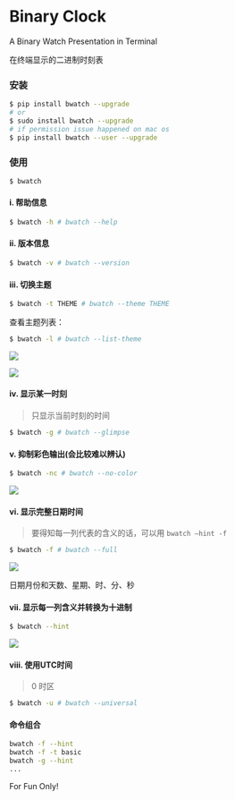# Binary Clock

A Binary Watch Presentation in Terminal

在终端显示的二进制时刻表

### 安装

```bash
$ pip install bwatch --upgrade
# or
$ sudo install bwatch --upgrade
# if permission issue happened on mac os
$ pip install bwatch --user --upgrade
```

### 使用

```bash
$ bwatch
```

#### i. 帮助信息

```bash
$ bwatch -h # bwatch --help
```

#### ii. 版本信息

```bash
$ bwatch -v # bwatch --version
```

#### iii. 切换主题

```bash
$ bwatch -t THEME # bwatch --theme THEME
```

查看主题列表：

```bash
$ bwatch -l # bwatch --list-theme
```

![](https://static.hellflame.net/resource/5cee0ec2048f267969286c887dff210a)

![](https://static.hellflame.net/resource/ad395e206dc6b438bc8fb98b8599a610)

#### iv. 显示某一时刻

> 只显示当前时刻的时间

```bash
$ bwatch -g # bwatch --glimpse
```

#### v. 抑制彩色输出(会比较难以辨认)

```bash
$ bwatch -nc # bwatch --no-color
```

![](https://static.hellflame.net/resource/2b2209f2a82cc7b0e64d97d9cc24e850)

#### vi. 显示完整日期时间

> 要得知每一列代表的含义的话，可以用 `bwatch —hint -f`

```bash
$ bwatch -f # bwatch --full
```

![](https://static.hellflame.net/resource/81f431b429215542ca952edbdbfce00c)

日期月份和天数、星期、时、分、秒

#### vii. 显示每一列含义并转换为十进制

```bash
$ bwatch --hint
```

![](https://static.hellflame.net/resource/66740ccd22ff360f9bdbfb6024b093ab)

#### viii. 使用UTC时间

> 0 时区

```bash
$ bwatch -u # bwatch --universal
```

#### 命令组合

```bash
bwatch -f --hint
bwatch -f -t basic
bwatch -g --hint
...
```

For Fun Only!